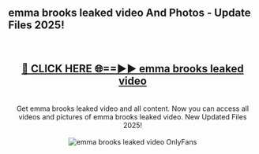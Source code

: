 <h2>emma brooks leaked video And Photos - Update Files 2025!</h2>
<br>
<div align="center">
<h2><a href="https://linkcuts.com/hfmhzwbr" rel="nofollow">🔴 CLICK HERE 🌐==►► emma brooks leaked video</a></h2>
<br>
Get emma brooks leaked video and all content. Now you can access all videos and pictures of emma brooks leaked video. New Updated Files 2025!
<br>
<br>
<a href="https://linkcuts.com/hfmhzwbr" rel="nofollow" data-target="animated-image.originalLink"><img src="https://i.ibb.co.com/WyWwxjT/player-gif2.gif" alt="emma brooks leaked video OnlyFans" style="max-width: 100%; display: inline-block;" data-target="animated-image.originalImage"></a>
</div>
<br>